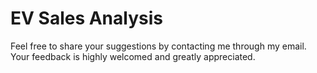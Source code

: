 # EV Sales Analysis

Feel free to share your suggestions by contacting me through my email. Your feedback is highly welcomed and greatly appreciated.
